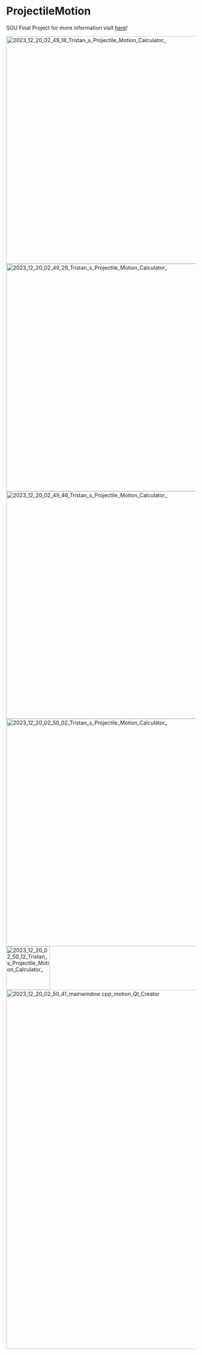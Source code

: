 # ProjectileMotion
SGU Final Project
for more information visit <a href="https://tristanceleazer.github.io/projects/projectilemotion/projectilemotion.html">here</a>!

<img width="605" alt="2023_12_20_02_49_18_Tristan_s_Projectile_Motion_Calculator_" src="https://github.com/tristanceleazer/ProjectileMotion/assets/123049788/cc0c6790-23b9-4055-819c-74f58bd22ed3">
<img width="605" alt="2023_12_20_02_49_29_Tristan_s_Projectile_Motion_Calculator_" src="https://github.com/tristanceleazer/ProjectileMotion/assets/123049788/21eed77a-6af4-4aed-aff6-eae9bc15c005">
<img width="605" alt="2023_12_20_02_49_46_Tristan_s_Projectile_Motion_Calculator_" src="https://github.com/tristanceleazer/ProjectileMotion/assets/123049788/21830211-3e14-4877-990d-03826ac2be78">
<img width="605" alt="2023_12_20_02_50_02_Tristan_s_Projectile_Motion_Calculator_" src="https://github.com/tristanceleazer/ProjectileMotion/assets/123049788/f7ed21cd-bb47-437b-9f8c-2fd6f6e5c588">
<img width="116" alt="2023_12_20_02_50_12_Tristan_s_Projectile_Motion_Calculator_" src="https://github.com/tristanceleazer/ProjectileMotion/assets/123049788/29ff63d3-ed21-4c4f-a9de-1d616e43334a">
<img width="955" alt="2023_12_20_02_50_41_mainwindow cpp_motion_Qt_Creator" src="https://github.com/tristanceleazer/ProjectileMotion/assets/123049788/3abcce65-8cf6-4187-b20e-df6e59ac00c2">
